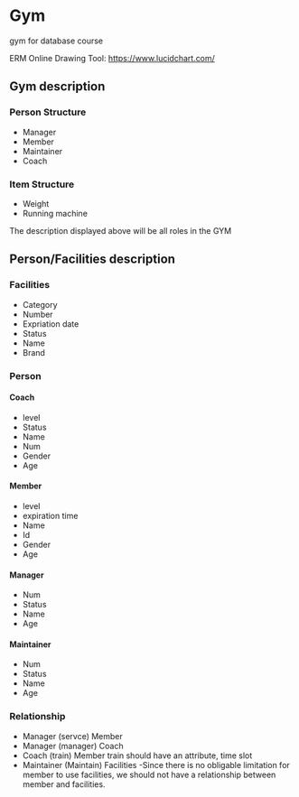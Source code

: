 # Gym
gym for database course

ERM Online Drawing Tool: https://www.lucidchart.com/

## Gym description

### Person Structure
- Manager
- Member
- Maintainer
- Coach

### Item Structure
- Weight
- Running machine

The description displayed above will be all roles in the GYM

## Person/Facilities description
### Facilities
- Category
- Number
- Expriation date
- Status
- Name
- Brand

### Person

#### Coach
- level
- Status
- Name
- Num
- Gender
- Age

#### Member
- level
- expiration time
- Name
- Id
- Gender
- Age

#### Manager
- Num
- Status
- Name
- Age

#### Maintainer
- Num
- Status
- Name
- Age

### Relationship
- Manager (servce) Member
- Manager  (manager) Coach
- Coach (train) Member  train should have an attribute, time slot
- Maintainer (Maintain) Facilities
-Since there is no obligable limitation for member to use facilities, we should not have a relationship between member and facilities.
